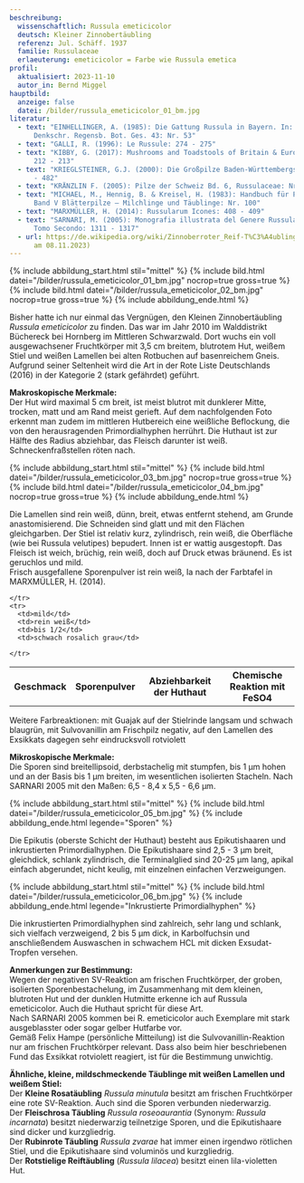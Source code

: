 ```yaml
---
beschreibung:
  wissenschaftlich: Russula emeticicolor
  deutsch: Kleiner Zinnobertäubling
  referenz: Jul. Schäff. 1937
  familie: Russulaceae
  erlaeuterung: emeticicolor = Farbe wie Russula emetica
profil:
  aktualisiert: 2023-11-10
  autor_in: Bernd Miggel
hauptbild:
  anzeige: false
  datei: /bilder/russula_emeticicolor_01_bm.jpg
literatur:
  - text: "EINHELLINGER, A. (1985): Die Gattung Russula in Bayern. In: Hoppea,
      Denkschr. Regensb. Bot. Ges. 43: Nr. 53"
  - text: "GALLI, R. (1996): Le Russule: 274 - 275"
  - text: "KIBBY, G. (2017): Mushrooms and Toadstools of Britain & Europe Vol. 1:
      212 - 213"
  - text: "KRIEGLSTEINER, G.J. (2000): Die Großpilze Baden-Württembergs, Bd. 2: 481
      - 482"
  - text: "KRÄNZLIN F. (2005): Pilze der Schweiz Bd. 6, Russulaceae: Nr. 128"
  - text: "MICHAEL, M., Hennig, B. & Kreisel, H. (1983): Handbuch für Pilzfreunde
      Band V Blätterpilze – Milchlinge und Täublinge: Nr. 100"
  - text: "MARXMÜLLER, H. (2014): Russularum Icones: 408 - 409"
  - text: "SARNARI, M. (2005): Monografia illustrata del Genere Russula in Europa,
      Tomo Secondo: 1311 - 1317"
  - url: https://de.wikipedia.org/wiki/Zinnoberroter_Reif-T%C3%A4ubling (abgerufen
      am 08.11.2023)
---
```

{% include abbildung_start.html stil="mittel" %}
{% include bild.html datei="/bilder/russula_emeticicolor_01_bm.jpg" nocrop=true gross=true %}
{% include bild.html datei="/bilder/russula_emeticicolor_02_bm.jpg" nocrop=true gross=true %}
{% include abbildung_ende.html %}

Bisher hatte ich nur einmal das Vergnügen, den Kleinen Zinnobertäubling *Russula emeticicolor* zu finden. Das war im Jahr 2010 im Walddistrikt Büchereck bei Hornberg im Mittleren Schwarzwald. Dort wuchs ein voll ausgewachsener Fruchtkörper mit 3,5 cm breitem, blutrotem Hut, weißem Stiel und weißen Lamellen bei alten Rotbuchen auf basenreichem Gneis. Aufgrund seiner Seltenheit wird die Art in der Rote Liste Deutschlands (2016) in der Kategorie 2 (stark gefährdet) geführt.

**Makroskopische Merkmale:**\
Der Hut wird maximal 5 cm breit, ist meist blutrot mit dunklerer Mitte, trocken, matt und am Rand meist gerieft. Auf dem nachfolgenden Foto erkennt man zudem im mittleren Hutbereich eine weißliche Beflockung, die von den herausragenden Primordialhyphen herrührt. Die Huthaut ist zur Hälfte des Radius abziehbar, das Fleisch darunter ist weiß. Schneckenfraßstellen röten nach.

{% include abbildung_start.html stil="mittel" %}
{% include bild.html datei="/bilder/russula_emeticicolor_03_bm.jpg" nocrop=true gross=true %}
{% include bild.html datei="/bilder/russula_emeticicolor_04_bm.jpg" nocrop=true gross=true %}
{% include abbildung_ende.html %}

Die Lamellen sind rein weiß, dünn, breit, etwas entfernt stehend, am Grunde anastomisierend. Die Schneiden sind glatt und mit den Flächen gleichgarben. Der Stiel ist relativ kurz, zylindrisch, rein weiß, die Oberfläche (wie bei Russula velutipes) bepudert. Innen ist er wattig ausgestopft. Das Fleisch ist weich, brüchig, rein weiß, doch auf Druck etwas bräunend. Es ist geruchlos und mild.\
Frisch ausgefallene Sporenpulver ist rein weiß, Ia nach der Farbtafel in MARXMÜLLER, H. (2014).

<div class="table-responsive">
  <table class="table taeubling">
    <tr>
      <th rowspan="2">Geschmack</th>
      <th rowspan="2">Sporenpulver</th>
      <th rowspan="2">Abziehbarkeit der Huthaut</th>
      <th colspan="3" class="text-center">Chemische Reaktion mit FeSO4</th>
    </tr>
    <tr>
      
      
    </tr>
    <tr>
      <td>mild</td>
      <td>rein weiß</td>
      <td>bis 1/2</td>
      <td>schwach rosalich grau</td>
       
    </tr>
  </table>
</div>

Weitere Farbreaktionen: mit Guajak auf der Stielrinde langsam und schwach blaugrün,
mit Sulvovanillin am Frischpilz negativ, auf den Lamellen des Exsikkats dagegen sehr eindrucksvoll rotviolett

**Mikroskopische Merkmale:**\
Die Sporen sind breitellipsoid, derbstachelig mit stumpfen, bis 1 µm hohen und an der Basis bis 1 µm breiten, im wesentlichen isolierten Stacheln. Nach SARNARI 2005 mit den Maßen: 6,5 - 8,4 x 5,5 - 6,6 µm.

{% include abbildung_start.html stil="mittel" %}
{% include bild.html datei="/bilder/russula_emeticicolor_05_bm.jpg" %}
{% include abbildung_ende.html legende="Sporen" %}

Die Epikutis (oberste Schicht der Huthaut) besteht aus Epikutishaaren und inkrustierten Primordialhyphen. Die Epikutishaare sind 2,5 - 3 µm breit, gleichdick,  schlank zylindrisch, die Terminalglied sind 20-25 µm lang, apikal einfach abgerundet, nicht keulig, mit einzelnen einfachen Verzweigungen.

{% include abbildung_start.html stil="mittel" %}
{% include bild.html datei="/bilder/russula_emeticicolor_06_bm.jpg" %}
{% include abbildung_ende.html legende="Inkrustierte Primordialhyphen" %}

Die inkrustierten Primordialhyphen sind zahlreich, sehr lang und schlank, sich vielfach verzweigend, 2 bis 5 µm dick, in Karbolfuchsin und anschließendem Auswaschen in schwachem HCL mit dicken Exsudat-Tropfen versehen.

**Anmerkungen zur Bestimmung:**\
Wegen der negativen SV-Reaktion am frischen Fruchtkörper, der groben, isolierten Sporenbestachelung, im Zusammenhang mit dem kleinen, blutroten Hut und der dunklen Hutmitte erkenne ich auf Russula emeticicolor. Auch die Huthaut spricht für diese Art.\
Nach SARNARI 2005 kommen bei R. emeticicolor auch Exemplare mit stark ausgeblasster oder sogar gelber Hutfarbe vor.\
Gemäß Felix Hampe (persönliche Mitteilung) ist die Sulvovanillin-Reaktion nur am frischen Fruchtkörper relevant. Dass also beim hier beschriebenen Fund das Exsikkat rotviolett reagiert, ist für die Bestimmung unwichtig.

**Ähnliche, kleine, mildschmeckende Täublinge mit weißen Lamellen und weißem Stiel:**\
Der **Kleine Rosatäubling** *Russula minutula* besitzt am frischen Fruchtkörper eine rote SV-Reaktion. Auch sind die Sporen verbunden niederwarzig.\
Der **Fleischrosa Täubling** *Russula roseoaurantia* (Synonym: *Russula incarnata*) besitzt niederwarzig teilnetzige Sporen, und die Epikutishaare sind dicker und kurzgliedrig.\
Der **Rubinrote Täubling** *Russula zvarae* hat immer einen irgendwo rötlichen Stiel, und die Epikutishaare sind voluminös und kurzgliedrig.\
Der **Rotstielige Reiftäubling** (*Russula lilacea*) besitzt einen lila-violetten Hut.